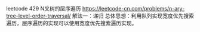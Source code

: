 leetcode 429 N叉树的层序遍历 https://leetcode-cn.com/problems/n-ary-tree-level-order-traversal/
解法一：递归
总体思想：利用队列实现宽度优先搜索遍历，层序遍历的实现可以使用宽度优先搜索遍历实现。
